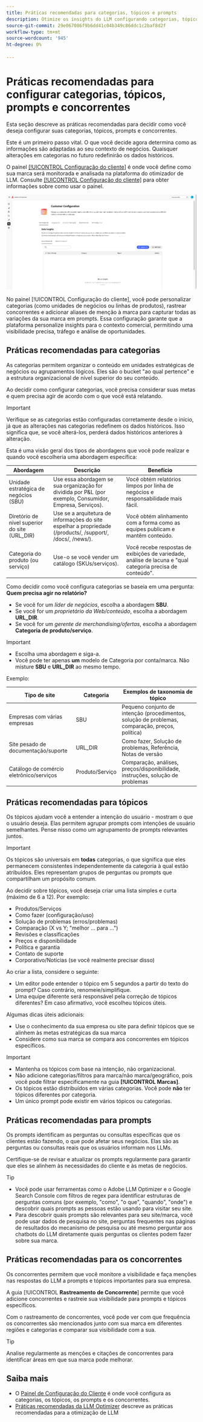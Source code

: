 ```yaml
---
title: Práticas recomendadas para categorias, tópicos e prompts
description: Otimize os insights do LLM configurando categorias, tópicos, prompts e concorrentes para o monitoramento personalizado da marca e a análise estratégica de conteúdo.
source-git-commit: 29e067086f9b6dd41c04b349c86ddc1c2baf8d2f
workflow-type: tm+mt
source-wordcount: '945'
ht-degree: 0%

---
```



# Práticas recomendadas para configurar categorias, tópicos, prompts e concorrentes

Esta seção descreve as práticas recomendadas para decidir como você deseja configurar suas categorias, tópicos, prompts e concorrentes.

Este é um primeiro passo vital. O que você decide agora determina como as informações são adaptadas ao seu contexto de negócios. Quaisquer alterações em categorias no futuro redefinirão os dados históricos.

O painel [[!UICONTROL Configuração do cliente]](/help/dashboards/customer-configuration.md) é onde você define como sua marca será monitorada e analisada na plataforma do otimizador de LLM. Consulte [[!UICONTROL Configuração do cliente]](/help/dashboards/customer-configuration.md) para obter informações sobre como usar o painel.

![Janela de configuração do cliente](/help/assets/best-practices/customer-configuration-best-practices.png)

No painel [!UICONTROL Configuração do cliente], você pode personalizar categorias (como unidades de negócios ou linhas de produtos), rastrear concorrentes e adicionar aliases de menção à marca para capturar todas as variações da sua marca em prompts. Essa configuração garante que a plataforma personalize insights para o contexto comercial, permitindo uma visibilidade precisa, tráfego e análise de oportunidades.

## Práticas recomendadas para categorias

As categorias permitem organizar o conteúdo em unidades estratégicas de negócios ou agrupamentos lógicos. Eles são o bucket &quot;ao qual pertence&quot; e a estrutura organizacional de nível superior do seu conteúdo.

Ao decidir como configurar categorias, você precisa considerar suas metas e quem precisa agir de acordo com o que você está relatando.

>[!IMPORTANT]
>
> Verifique se as categorias estão configuradas corretamente desde o início, já que as alterações nas categorias redefinem os dados históricos. Isso significa que, se você alterá-los, perderá dados históricos anteriores à alteração.

Esta é uma visão geral dos tipos de abordagens que você pode realizar e quando você escolheria uma abordagem específica:

| Abordagem | Descrição | Benefício |
|---------|----------|---------|
| Unidade estratégica de negócios (SBU) | Use essa abordagem se sua organização for dividida por P&amp;L (por exemplo, Consumidor, Empresa, Serviços). | Você obtém relatórios limpos por linha de negócios e responsabilidade mais fácil. |
| Diretório de nível superior do site (URL_DIR) | Use se a arquitetura de informações do site espelhar a propriedade (/products/, /support/, /docs/, /news/). | Você obtém alinhamento com a forma como as equipes publicam e mantêm conteúdo. |
| Categoria do produto (ou serviço) | Use-o se você vender um catálogo (SKUs/serviços). | Você recebe respostas de exibições de variedade, análise de lacuna e &quot;qual categoria precisa de conteúdo&quot;. |

Como decidir como você configura categorias se baseia em uma pergunta: **Quem precisa agir no relatório?**

* Se você for um *líder de negócios*, escolha a abordagem **SBU**.
* Se você for um *proprietário da Web/conteúdo*, escolha a abordagem **URL_DIR**.
* Se você for um *gerente de merchandising/ofertas*, escolha a abordagem **Categoria de produto/serviço**.

>[!IMPORTANT]
>
> * Escolha uma abordagem e siga-a.
> * Você pode ter apenas **um** modelo de Categoria por conta/marca. Não misture **SBU** e **URL_DIR** ao mesmo tempo.
>   <!--Can you mix Product/Service with these?-->

Exemplo:

| Tipo de site | Categoria | Exemplos de taxonomia de tópico |
|---------|----------|---------|
| Empresas com várias empresas | SBU | Pequeno conjunto de intenção (procedimentos, solução de problemas, comparação, preços, política) |
| Site pesado de documentação/suporte | URL_DIR | Como fazer, Solução de problemas, Referência, Notas de versão |
| Catálogo de comércio eletrônico/serviços | Produto/Serviço | Comparação, análises, preços/disponibilidade, instruções, solução de problemas |

## Práticas recomendadas para tópicos

Os tópicos ajudam você a entender a intenção do usuário - mostram o que o usuário deseja. Elas permitem agrupar prompts com intenções de usuário semelhantes. Pense nisso como um agrupamento de prompts relevantes juntos.

>[!IMPORTANT]
>
>Os tópicos são universais em **todas** categorias, o que significa que eles permanecem consistentes independentemente da categoria à qual estão atribuídos. Eles representam grupos de perguntas ou prompts que compartilham um propósito comum.

Ao decidir sobre tópicos, você deseja criar uma lista simples e curta (máximo de 6 a 12). Por exemplo:

* Produtos/Serviços
* Como fazer (configuração/uso)
* Solução de problemas (erros/problemas)
* Comparação (X vs Y; &quot;melhor ... para ...&quot;)
* Revisões e classificações
* Preços e disponibilidade
* Política e garantia
* Contato de suporte
* Corporativo/Notícias (se você realmente precisar disso)

Ao criar a lista, considere o seguinte:

* Um editor pode entender o tópico em 5 segundos a partir do texto do prompt? Caso contrário, renomeie/simplifique.
* Uma equipe diferente será responsável pela correção de tópicos diferentes? Em caso afirmativo, você escolheu tópicos úteis.
  <!-- Last bullet point does not make sense. Clarification needed.-->

Algumas dicas úteis adicionais:

* Use o conhecimento da sua empresa ou site para definir tópicos que se alinhem às metas estratégicas da sua marca
* Considere como sua marca se compara aos concorrentes em tópicos específicos.

>[!IMPORTANT]
>
> * Mantenha os tópicos com base na intenção, não organizacional.
> * Não adicione categorias/filtros para marca/não marca/geográfico, pois você pode filtrar especificamente na guia **[!UICONTROL Marcas]**.
> * Os tópicos estão distribuídos em várias categorias. Você pode **não** ter tópicos diferentes por categoria.
> * Um único prompt pode existir em vários tópicos ou categorias.

## Práticas recomendadas para prompts

Os prompts identificam as perguntas ou consultas específicas que os clientes estão fazendo, o que pode afetar seus negócios. Elas são as perguntas ou consultas reais que os usuários informam nos LLMs.

Certifique-se de revisar e atualizar os prompts regularmente para garantir que eles se alinhem às necessidades do cliente e às metas de negócios.

>[!TIP]
>
>* Você pode usar ferramentas como o Adobe LLM Optimizer e o Google Search Console com filtros de regex para identificar estruturas de perguntas comuns (por exemplo, &quot;como&quot;, &quot;o que&quot;, &quot;quando&quot;, &quot;onde&quot;) e descobrir quais prompts as pessoas estão usando para visitar seu site.
>* Para descobrir quais prompts são relevantes para seu site/marca, você pode usar dados de pesquisa no site, perguntas frequentes nas páginas de resultados do mecanismo de pesquisa ou até mesmo perguntar aos chatbots do LLM diretamente quais perguntas os clientes podem fazer sobre sua marca.

## Práticas recomendadas para os concorrentes

Os concorrentes permitem que você monitore a visibilidade e faça menções nas respostas do LLM a prompts e tópicos importantes para sua empresa.

A guia [!UICONTROL **Rastreamento de Concorrente**] permite que você adicione concorrentes e rastreie sua visibilidade para prompts e tópicos específicos.

Com o rastreamento de concorrentes, você pode ver com que frequência os concorrentes são mencionados junto com sua marca em diferentes regiões e categorias e comparar sua visibilidade com a sua.

>[!TIP]
>
>Analise regularmente as menções e citações de concorrentes para identificar áreas em que sua marca pode melhorar.

## Saiba mais

* O [Painel de Configuração do Cliente](/help/dashboards/customer-configuration.md) é onde você configura as categorias, os tópicos, os prompts e os concorrentes.
* [Práticas recomendadas da LLM Optimizer](/help/tutorials/best-practices.md) descreve as práticas recomendadas para a otimização de LLM

